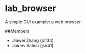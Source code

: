 # lab_browser
A simple GUI example: a web browser

##Members
* Jiawei Zhang (jz134)
* Jaidev Satish (js541)
